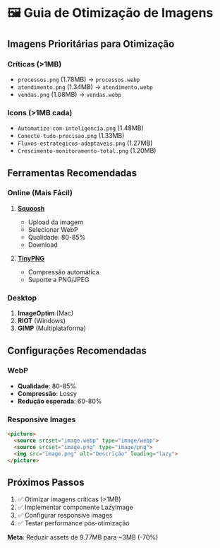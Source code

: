 # 🖼️ Guia de Otimização de Imagens

## Imagens Prioritárias para Otimização

### Críticas (>1MB)
- `processos.png` (1.78MB) → `processos.webp`
- `atendimento.png` (1.34MB) → `atendimento.webp`
- `vendas.png` (1.08MB) → `vendas.webp`

### Icons (>1MB cada)
- `Automatize-com-inteligencia.png` (1.48MB)
- `Conecte-tudo-precisao.png` (1.33MB)
- `Fluxos-estrategicos-adaptaveis.png` (1.27MB)
- `Crescimento-monitoramento-total.png` (1.20MB)

## Ferramentas Recomendadas

### Online (Mais Fácil)
1. **[Squoosh](https://squoosh.app/)**
   - Upload da imagem
   - Selecionar WebP
   - Qualidade: 80-85%
   - Download

2. **[TinyPNG](https://tinypng.com/)**
   - Compressão automática
   - Suporte a PNG/JPEG

### Desktop
1. **ImageOptim** (Mac)
2. **RIOT** (Windows)
3. **GIMP** (Multiplataforma)

## Configurações Recomendadas

### WebP
- **Qualidade**: 80-85%
- **Compressão**: Lossy
- **Redução esperada**: 60-80%

### Responsive Images
```html
<picture>
  <source srcset="image.webp" type="image/webp">
  <source srcset="image.png" type="image/png">
  <img src="image.png" alt="Descrição" loading="lazy">
</picture>
```

## Próximos Passos

1. ✅ Otimizar imagens críticas (>1MB)
2. ✅ Implementar componente LazyImage
3. ✅ Configurar responsive images
4. ✅ Testar performance pós-otimização

**Meta**: Reduzir assets de 9.77MB para ~3MB (-70%)
